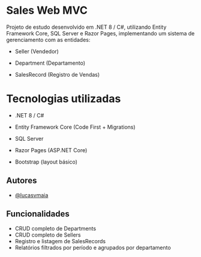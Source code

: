 # Sales Web MVC

Projeto de estudo desenvolvido em .NET 8 / C#, utilizando Entity Framework Core, SQL Server e Razor Pages, implementando um sistema de gerenciamento com as entidades:

* Seller (Vendedor)

* Department (Departamento)

* SalesRecord (Registro de Vendas)

# Tecnologias utilizadas

* .NET 8 / C#

* Entity Framework Core (Code First + Migrations)

* SQL Server

* Razor Pages (ASP.NET Core)

* Bootstrap (layout básico)

## Autores

- [@lucasvmaia](https://www.github.com/lucasvmaia)

## Funcionalidades

- CRUD completo de Departments
- CRUD completo de Sellers
- Registro e listagem de SalesRecords
- Relatórios filtrados por período e agrupados por departamento
